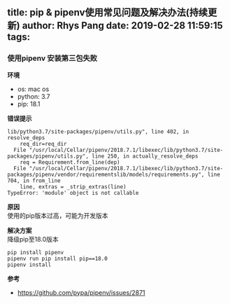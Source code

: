 title: pip & pipenv使用常见问题及解决办法(持续更新)
author: Rhys Pang
date: 2019-02-28 11:59:15
tags:
---
### 使用pipenv 安装第三包失败

**环境**  
- os: mac os  
- python: 3.7
- pip: 18.1

**错误提示**
```
lib/python3.7/site-packages/pipenv/utils.py", line 402, in resolve_deps
    req_dir=req_dir
  File "/usr/local/Cellar/pipenv/2018.7.1/libexec/lib/python3.7/site-packages/pipenv/utils.py", line 250, in actually_resolve_deps
    req = Requirement.from_line(dep)
  File "/usr/local/Cellar/pipenv/2018.7.1/libexec/lib/python3.7/site-packages/pipenv/vendor/requirementslib/models/requirements.py", line 704, in from_line
    line, extras = _strip_extras(line)
TypeError: 'module' object is not callable
```
**原因**  
使用的pip版本过高，可能为开发版本

**解决方案**  
降级pip至18.0版本
```
pip install pipenv
pipenv run pip install pip==18.0
pipenv install
```
**参考**  
- https://github.com/pypa/pipenv/issues/2871